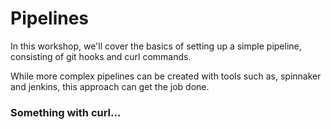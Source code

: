 # Pipelines

In this workshop, we'll cover the basics of setting up a simple pipeline, consisting of git hooks and curl commands. 

While more complex pipelines can be created with tools such as, spinnaker and jenkins, this approach can get the job done.

### Something with curl...